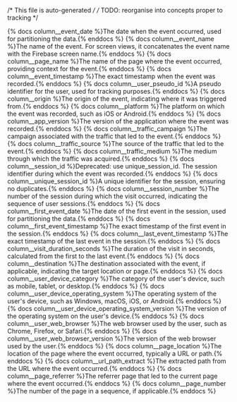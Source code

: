 /* This file is auto-generated */
/* TODO: reorganise into concepts proper to tracking */

{% docs column__event_date %}The date when the event occurred, used for partitioning the data.{% enddocs %}
{% docs column__event_name %}The name of the event. For screen views, it concatenates the event name with the Firebase screen name.{% enddocs %}
{% docs column__page_name %}The name of the page where the event occurred, providing context for the event.{% enddocs %}
{% docs column__event_timestamp %}The exact timestamp when the event was recorded.{% enddocs %}
{% docs column__user_pseudo_id %}A pseudo identifier for the user, used for tracking purposes.{% enddocs %}
{% docs column__origin %}The origin of the event, indicating where it was triggered from.{% enddocs %}
{% docs column__platform %}The platform on which the event was recorded, such as iOS or Android.{% enddocs %}
{% docs column__app_version %}The version of the application where the event was recorded.{% enddocs %}
{% docs column__traffic_campaign %}The campaign associated with the traffic that led to the event.{% enddocs %}
{% docs column__traffic_source %}The source of the traffic that led to the event.{% enddocs %}
{% docs column__traffic_medium %}The medium through which the traffic was acquired.{% enddocs %}
{% docs column__session_id %}Deprecated: use unique_session_id. The session identifier during which the event was recorded.{% enddocs %}
{% docs column__unique_session_id %}A unique identifier for the session, ensuring no duplicates.{% enddocs %}
{% docs column__session_number %}The number of the session during which the visit occurred, indicating the sequence of user sessions.{% enddocs %}
{% docs column__first_event_date %}The date of the first event in the session, used for partitioning the data.{% enddocs %}
{% docs column__first_event_timestamp %}The exact timestamp of the first event in the session.{% enddocs %}
{% docs column__last_event_timestamp %}The exact timestamp of the last event in the session.{% enddocs %}
{% docs column__visit_duration_seconds %}The duration of the visit in seconds, calculated from the first to the last event.{% enddocs %}
{% docs column__destination %}The destination associated with the event, if applicable, indicating the target location or page.{% enddocs %}
{% docs column__user_device_category %}The category of the user's device, such as mobile, tablet, or desktop.{% enddocs %}
{% docs column__user_device_operating_system %}The operating system of the user's device, such as Windows, macOS, iOS, or Android.{% enddocs %}
{% docs column__user_device_operating_system_version %}The version of the operating system on the user's device.{% enddocs %}
{% docs column__user_web_browser %}The web browser used by the user, such as Chrome, Firefox, or Safari.{% enddocs %}
{% docs column__user_web_browser_version %}The version of the web browser used by the user.{% enddocs %}
{% docs column__page_location %}The location of the page where the event occurred, typically a URL or path.{% enddocs %}
{% docs column__url_path_extract %}The extracted path from the URL where the event occurred.{% enddocs %}
{% docs column__page_referrer %}The referrer page that led to the current page where the event occurred.{% enddocs %}
{% docs column__page_number %}The number of the page in a sequence, if applicable.{% enddocs %}
